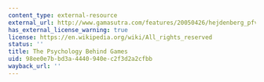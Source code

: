 ```yaml
---
content_type: external-resource
external_url: http://www.gamasutra.com/features/20050426/hejdenberg_pfv.htm
has_external_license_warning: true
license: https://en.wikipedia.org/wiki/All_rights_reserved
status: ''
title: The Psychology Behind Games
uid: 98ee0e7b-bd3a-4440-940e-c2f3d2a2cfbb
wayback_url: ''
---
```

